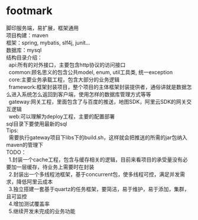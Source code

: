 # footmark
脚印服务端，易扩展，框架通用<br>
项目构建：maven<br>
框架：spring, mybatis, slf4j, junit...<br>
数据库：mysql<br>
结构目录介绍：<br>
	&ensp;api:所有的对外接口，主要包含http协议的访问接口<br>
	&ensp;common:顾名思义的包含公共model, enum, util工具类, 统一exception<br>
	&ensp;core:主要业务承载工程，包含大部分的业务逻辑<br>
	&ensp;framework:框架封装项目，整个项目的主体框架封装提供者，通俗讲就是数据怎么进入系统怎么返回到客户端，使用怎样的数据库管理方式等等<br>
	&ensp;gateway:网关工程，里面包含了与百度的推送，地图SDK，阿里云SDK的网关交互逻辑<br>
	&ensp;web:可以理解为deploy工程，主要的配置部署<br>
sql目录下要使用最新的sql<br>
Tips:<br>
	&ensp;需要执行gateway项目下libs下的build.sh，这样就会把推送的所需的jar包纳入maven的管理下
<br>
TODO：<br>
	&ensp;1.封装一个cache工程，包含与缓存相关的逻辑，目前来看项目的承受量没有必要加一层缓存，待业务上需要时在封装<br>
	&ensp;2.封装出一个多线程池框架，基于concurrent包，使多线程可控，满足并发需求，降低阿里云成本<br>
	&ensp;3.独立搭建一套基于quartz的任务框架，要简洁，易于维护，易于添加，集群，且可监控<br>
	&ensp;4.增加测试覆盖率<br>
	&ensp;5.继续开发未完成的业务功能<br>
